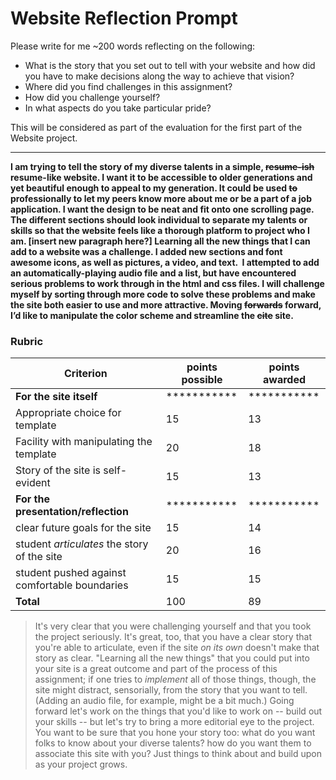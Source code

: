 # Website Reflection Prompt

Please write for me ~200 words reflecting on the following:
  * What is the story that you set out to tell with your website and how did you have to make decisions along the way to achieve that vision?
  * Where did you find challenges in this assignment?
  * How did you challenge yourself?
  * In what aspects do you take particular pride?

This will be considered as part of the evaluation for the first part of the Website project.

------
**I am trying to tell the story of my diverse talents in a simple, ~~resume-ish~~ resume-like website. I want it to be accessible to older generations and yet beautiful enough to appeal to my generation. It could be used ~~to~~ professionally to let my peers know more about me or be a part of a job application. I want the design to be neat and fit onto one scrolling page. The different sections should look individual to separate my talents or skills so that the website feels like a thorough platform to project who I am. \[insert new paragraph here?\] Learning all the new things that I can add to a website was a challenge. I added new sections and font awesome icons, as well as pictures, a video, and text.  I attempted to add an automatically-playing audio file and a list, but have encountered serious problems to work through in the html and css files. I will challenge myself by sorting through more code to solve these problems and make the site both easier to use and more attractive. Moving ~~forwards~~ forward, I’d like to manipulate the color scheme and streamline the ~~cite~~ site.**

### Rubric
|Criterion | points possible | points awarded|
|----- | ----- | ----- |
|**For the site itself** | *********** | *********** |
|Appropriate choice for template  | 15 | 13  |
|Facility with manipulating the template | 20 |18 |
|Story of the site is self-evident |15 |13 | 
|**For the presentation/reflection** | ***********|*********** | 
|clear future goals for the site | 15|14 |
|student _articulates_ the story of the site | 20 | 16|
|student pushed against comfortable boundaries | 15 | 15 |
| **Total**|100| 89 |

> It's very clear that you were challenging yourself and that you took the project seriously. It's great, too, that you have a clear story that you're able to articulate, even if the site _on its own_ doesn't make that story as clear. "Learning all the new things" that you could put into your site is a great outcome and part of the process of this assignment; if one tries to _implement_ all of those things, though, the site might distract, sensorially, from the story that you want to tell. (Adding an audio file, for example, might be a bit much.) Going forward let's work on the things that you'd like to work on -- build out your skills -- but let's try to bring a more editorial eye to the project. You want to be sure that you hone your story too: what do you want folks to know about your diverse talents? how do you want them to associate this site with you? Just things to think about and build upon as your project grows. 
